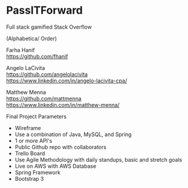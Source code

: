 # PassITForward
Full stack gamified Stack Overflow  

(Alphabetica/ Order)  

Farha Hanif   
https://github.com/fhanif  

Angelo LaCivita  
https://github.com/angelolacivita  
https://www.linkedin.com/in/angelo-lacivita-cpa/

Matthew Menna  
https://github.com/mattmenna  
https://www.linkedin.com/in/matthew-menna/  

Final Project Parameters
* Wireframe
* Use a combination of Java, MySQL, and Spring
* 1 or more API's
* Public Github repo with collaborators
* Trello Board
* Use Agile Methodology with daily standups, basic and stretch goals
* Live on AWS with AWS Database
* Spring Framework  
* Bootstrap 3
